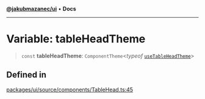 [**@jakubmazanec/ui**](../README.md) • **Docs**

---

# Variable: tableHeadTheme

> `const` **tableHeadTheme**: `ComponentTheme`\<_typeof_
> [`useTableHeadTheme`](../functions/useTableHeadTheme.md)\>

## Defined in

[packages/ui/source/components/TableHead.ts:45](https://github.com/jakubmazanec/tools/blob/863f04cbbb9368fd023f0309084819aa9247d808/packages/ui/source/components/TableHead.ts#L45)
